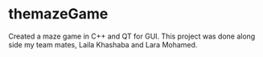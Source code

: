 # themazeGame
Created a maze game in C++ and QT for GUI. This project was done along side my team mates, Laila Khashaba and Lara Mohamed.
